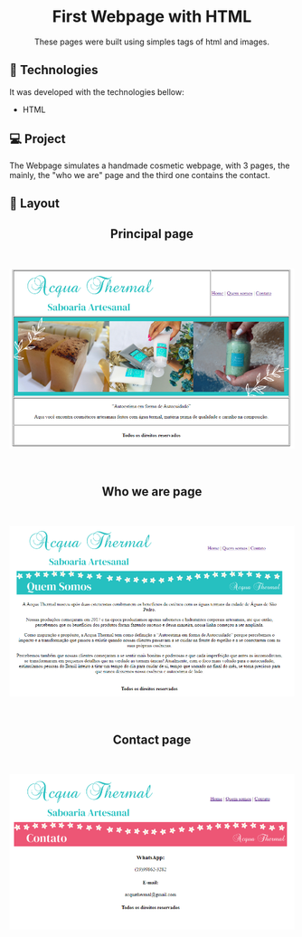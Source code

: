 
<h1 align="center"> First Webpage with HTML </h1>

<p align="center">
These pages were built using simples tags of html and images.
</p>


## 🚀 Technologies

It was developed with the technologies bellow:


- HTML 

## 💻 Project

The Webpage simulates a handmade cosmetic webpage, with 3 pages, the mainly, the "who we are" page and the third one contains the contact.

## 🔖 Layout


<h2 align="center">Principal page</h2><br> 
<p align="center"><img alt="primeira pagina" src="https://github.com/viviandemitry/First-web-page-with-HTML/blob/main/pic1.png"> </p>

<br>

<h2 align="center">Who we are page</h2>
<br>
<p align="center">
  <img alt="who we are" src="https://github.com/viviandemitry/First-web-page-with-HTML/blob/main/picquemsomos.png">
</p>

<br>

<h2 align="center">Contact page</h2>
<br>
<p align="center">
  <img alt="contact" src="https://github.com/viviandemitry/First-web-page-with-HTML/blob/main/pic2.PNG">
</p>
